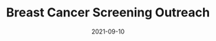 ---
title: 'Breast Cancer Screening Outreach'
date: 2021-09-10
area: complete
subdomain: Wellness
status: Complete
authors:
  - 
    authorimage: /images/uploads/kat.jpg
    authorname: Shivan Mehta, MD
    authorrole: Clinical Lead
  - 
    authorimage: /images/uploads/neda.jpg
    authorname: Catherine Reitz, BS
    authorrole: Implementation Lead
summary: >
  Patients have delayed a number of wellness and care visits due to COVID. The intent of this program is to outreach to a broader population of Primary Care service line patients. This is in partnership with PCSL and Radiology. This is planned as a 2x2 factorial design RCT, as half the patients (about 17,000) will receive follow-up text messaging navigation. The goal is to show the health system that this might increase uptake so there can be sustainable resources to support bulk ordering, navigation, and text messaging.
features:
  - feature: 'SMS Conversations'  
  - feature: 'CSV Bulk Upload'
condition: Prevention
intervention: SMS Conversations 
outcome: Increased patient wellness visits
dedicatedpage: false
label: Pilot 
image: /images/uploads/hsm.01.jpg
solution_area: Primary Care
---
